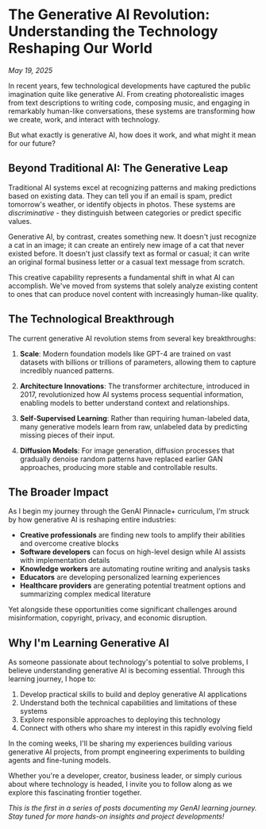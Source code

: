 # The Generative AI Revolution: Understanding the Technology Reshaping Our World

*May 19, 2025*

In recent years, few technological developments have captured the public imagination quite like generative AI. From creating photorealistic images from text descriptions to writing code, composing music, and engaging in remarkably human-like conversations, these systems are transforming how we create, work, and interact with technology.

But what exactly is generative AI, how does it work, and what might it mean for our future?

## Beyond Traditional AI: The Generative Leap

Traditional AI systems excel at recognizing patterns and making predictions based on existing data. They can tell you if an email is spam, predict tomorrow's weather, or identify objects in photos. These systems are *discriminative* - they distinguish between categories or predict specific values.

Generative AI, by contrast, creates something new. It doesn't just recognize a cat in an image; it can create an entirely new image of a cat that never existed before. It doesn't just classify text as formal or casual; it can write an original formal business letter or a casual text message from scratch.

This creative capability represents a fundamental shift in what AI can accomplish. We've moved from systems that solely analyze existing content to ones that can produce novel content with increasingly human-like quality.

## The Technological Breakthrough

The current generative AI revolution stems from several key breakthroughs:

1. **Scale**: Modern foundation models like GPT-4 are trained on vast datasets with billions or trillions of parameters, allowing them to capture incredibly nuanced patterns.

2. **Architecture Innovations**: The transformer architecture, introduced in 2017, revolutionized how AI systems process sequential information, enabling models to better understand context and relationships.

3. **Self-Supervised Learning**: Rather than requiring human-labeled data, many generative models learn from raw, unlabeled data by predicting missing pieces of their input.

4. **Diffusion Models**: For image generation, diffusion processes that gradually denoise random patterns have replaced earlier GAN approaches, producing more stable and controllable results.

## The Broader Impact

As I begin my journey through the GenAI Pinnacle+ curriculum, I'm struck by how generative AI is reshaping entire industries:

- **Creative professionals** are finding new tools to amplify their abilities and overcome creative blocks
- **Software developers** can focus on high-level design while AI assists with implementation details
- **Knowledge workers** are automating routine writing and analysis tasks
- **Educators** are developing personalized learning experiences
- **Healthcare providers** are generating potential treatment options and summarizing complex medical literature

Yet alongside these opportunities come significant challenges around misinformation, copyright, privacy, and economic disruption.

## Why I'm Learning Generative AI

As someone passionate about technology's potential to solve problems, I believe understanding generative AI is becoming essential. Through this learning journey, I hope to:

1. Develop practical skills to build and deploy generative AI applications
2. Understand both the technical capabilities and limitations of these systems
3. Explore responsible approaches to deploying this technology
4. Connect with others who share my interest in this rapidly evolving field

In the coming weeks, I'll be sharing my experiences building various generative AI projects, from prompt engineering experiments to building agents and fine-tuning models.

Whether you're a developer, creator, business leader, or simply curious about where technology is headed, I invite you to follow along as we explore this fascinating frontier together.

*This is the first in a series of posts documenting my GenAI learning journey. Stay tuned for more hands-on insights and project developments!*
